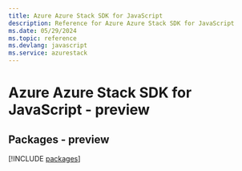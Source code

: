 ```yaml
---
title: Azure Azure Stack SDK for JavaScript
description: Reference for Azure Azure Stack SDK for JavaScript
ms.date: 05/29/2024
ms.topic: reference
ms.devlang: javascript
ms.service: azurestack
---
```

# Azure Azure Stack SDK for JavaScript - preview
## Packages - preview
[!INCLUDE [packages](azure-stack-index.md)]